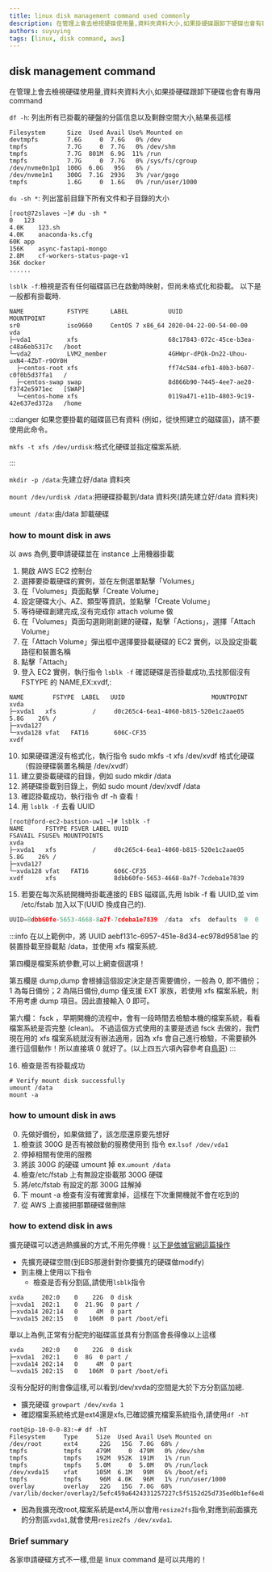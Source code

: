 ```yaml
---
title: linux disk management command used commonly
description: 在管理上會去檢視硬碟使用量,資料夾資料大小,如果掛硬碟跟卸下硬碟也會有專用 command,雖然各家申請硬碟方式不一樣,但是 linux command 是可以共用的！並說明掛載硬碟跟卸載硬碟方法
authors: suyuying
tags: [linux, disk command, aws]
---
```


## disk management command

在管理上會去檢視硬碟使用量,資料夾資料大小,如果掛硬碟跟卸下硬碟也會有專用 command

`df -h`: 列出所有已掛載的硬盤的分區信息以及剩餘空間大小,結果長這樣

```
Filesystem      Size  Used Avail Use% Mounted on
devtmpfs        7.6G     0  7.6G   0% /dev
tmpfs           7.7G     0  7.7G   0% /dev/shm
tmpfs           7.7G  801M  6.9G  11% /run
tmpfs           7.7G     0  7.7G   0% /sys/fs/cgroup
/dev/nvme0n1p1  100G  6.0G   95G   6% /
/dev/nvme1n1    300G  7.1G  293G   3% /var/gogo
tmpfs           1.6G     0  1.6G   0% /run/user/1000
```

<!--truncate-->

`du -sh *`: 列出當前目錄下所有文件和子目錄的大小

```
[root@72slaves ~]# du -sh *
0	123
4.0K	123.sh
4.0K	anaconda-ks.cfg
60K	app
156K	async-fastapi-mongo
2.8M	cf-workers-status-page-v1
36K	docker
......
```

`lsblk -f`:檢視是否有任何磁碟區已在啟動時映射，但尚未格式化和掛載。 以下是一般都有掛載時.

```
NAME            FSTYPE      LABEL           UUID                                   MOUNTPOINT
sr0             iso9660     CentOS 7 x86_64 2020-04-22-00-54-00-00
vda
├─vda1          xfs                         68c17843-072c-45ce-b3ea-c48a6eb5317c   /boot
└─vda2          LVM2_member                 4GHWpr-dPQk-Dn22-Uhou-uxN4-4ZbT-r9OY0H
  ├─centos-root xfs                         ff74c584-efb1-40b3-b607-c0f0b5d37fa1   /
  ├─centos-swap swap                        8d866b90-7445-4ee7-ae20-f3742e5971ec   [SWAP]
  └─centos-home xfs                         0119a471-e11b-4803-9c19-42e637ed372a   /home
```

:::danger
如果您要掛載的磁碟區已有資料 (例如，從快照建立的磁碟區)，請不要使用此命令。

`mkfs -t xfs /dev/urdisk`:格式化硬碟並指定檔案系統.

:::

`mkdir -p /data`:先建立好/data 資料夾

`mount /dev/urdisk /data`:把硬碟掛載到/data 資料夾(請先建立好/data 資料夾)

`umount /data`:由/data 卸載硬碟

### how to mount disk in aws

以 aws 為例,要申請硬碟並在 instance 上用機器掛載

1. 開啟 AWS EC2 控制台
2. 選擇要掛載硬碟的實例，並在左側選單點擊「Volumes」
3. 在「Volumes」頁面點擊「Create Volume」
4. 設定硬碟大小、AZ、類型等資訊，並點擊「Create Volume」
5. 等待硬碟創建完成,沒有完成你 attach volume 做
6. 在「Volumes」頁面勾選剛剛創建的硬碟，點擊「Actions」，選擇「Attach Volume」
7. 在「Attach Volume」彈出框中選擇要掛載硬碟的 EC2 實例，以及設定掛載路徑和裝置名稱
8. 點擊「Attach」
9. 登入 EC2 實例，執行指令 `lsblk -f` 確認硬碟是否掛載成功,去找那個沒有<highlight color="#1877F2"> FSTYPE 的 NAME,EX:xvdf</highlight>,:

```
NAME		FSTYPE	LABEL	UUID						MOUNTPOINT
xvda
├─xvda1   xfs          /     d0c265c4-6ea1-4060-b815-520e1c2aae05    5.8G    26% /
├─xvda127
└─xvda128 vfat   FAT16       606C-CF35
xvdf
```

10. 如果硬碟還沒有格式化，執行指令 sudo mkfs -t xfs /dev/xvdf 格式化硬碟（假設硬碟裝置名稱是 /dev/xvdf）
11. 建立要掛載硬碟的目錄，例如 sudo mkdir /data
12. 將硬碟掛載到目錄上，例如 sudo mount /dev/xvdf /data
13. 確認掛載成功，執行指令 df -h 查看！
14. 用 `lsblk -f` 去看 UUID

```
[root@ford-ec2-bastion-uw1 ~]# lsblk -f
NAME      FSTYPE FSVER LABEL UUID                                 FSAVAIL FSUSE% MOUNTPOINTS
xvda
├─xvda1   xfs          /     d0c265c4-6ea1-4060-b815-520e1c2aae05    5.8G    26% /
├─xvda127
└─xvda128 vfat   FAT16       606C-CF35
xvdf      xfs                8dbb60fe-5653-4668-8a7f-7cdeba1e7839
```

15. 若要在每次系統開機時掛載連接的 EBS 磁碟區,先用 lsblk -f 看 UUID,並 vim /etc/fstab 加入以下(UUID 換成自己的).

```jsx title="/etc/fstab"
UUID=8dbb60fe-5653-4668-8a7f-7cdeba1e7839  /data  xfs  defaults  0  0
```

:::info
在以上範例中，將 UUID aebf131c-6957-451e-8d34-ec978d9581ae 的裝置掛載至掛載點 /data，並使用 xfs 檔案系統.

第四欄是檔案系統參數,可以上網查個選項！

第五欄是 dump,dump 會根據這個設定決定是否需要備份，一般為 0, 即不備份；1 為每日備份；2 為隔日備份,dump 僅支援 EXT 家族，若使用 xfs 檔案系統，則不用考慮 dump 項目。因此直接輸入 0 即可。

第六欄： fsck ，早期開機的流程中，會有一段時間去檢驗本機的檔案系統，看看檔案系統是否完整 (clean)。 不過這個方式使用的主要是透過 fsck 去做的，我們現在用的 xfs 檔案系統就沒有辦法適用，因為 xfs 會自己進行檢驗，不需要額外進行這個動作！所以直接填 0 就好了。(以上四五六項內容參考自[鳥哥](https://linux.vbird.org/linux_basic_train/centos7/unit06.php#6.2))
:::

16. 檢查是否有掛載成功

```
# Verify mount disk successfully
umount /data
mount -a
```

### how to umount disk in aws

0. 先做好備份，如果做錯了，該怎麼還原要先想好
1. 檢查該 300G 是否有被啟動的服務使用到 指令 ex.`lsof /dev/vda1`
2. 停掉相關有使用的服務
3. 將該 300G 的硬碟 umount 掉 ex.`umount /data`
4. 檢查/etc/fstab 上有無設定掛載那 300G 硬碟
5. 將/etc/fstab 有設定的那 300G 註解掉
6. 下 mount -a 檢查有沒有確實拿掉，這樣在下次重開機就不會在吃到的
7. 從 AWS 上直接把那顆硬碟做刪除


### how to extend disk in aws
擴充硬碟可以透過熱擴展的方式,不用先停機！[以下是依據官網這篇操作](https://docs.aws.amazon.com/zh_tw/AWSEC2/latest/UserGuide/recognize-expanded-volume-linux.html)

- 先擴充硬碟空間(到EBS那邊針對你要擴充的硬碟做modify)
- 到主機上使用以下指令
  - 檢查是否有分割區,請使用`lsblk`指令
```text
xvda     202:0    0    22G  0 disk
├─xvda1  202:1    0  21.9G  0 part /
├─xvda14 202:14   0     4M  0 part
└─xvda15 202:15   0   106M  0 part /boot/efi
``` 
舉以上為例,正常有分配完的磁碟區並具有分割區會長得像以上這樣
```text
xvda     202:0    0    22G  0 disk
├─xvda1  202:1    0  8G  0 part /
├─xvda14 202:14   0     4M  0 part
└─xvda15 202:15   0   106M  0 part /boot/efi
```
沒有分配好的則會像這樣,可以看到/dev/xvda的空間是大於下方分割區加總.
  - 擴充硬碟 `growpart /dev/xvda 1`
  - 確認檔案系統格式是ext4還是xfs,已確認擴充檔案系統指令,請使用`df -hT`
```text
root@ip-10-0-0-83:~# df -hT
Filesystem     Type     Size  Used Avail Use% Mounted on
/dev/root      ext4      22G   15G  7.0G  68% /
tmpfs          tmpfs    479M     0  479M   0% /dev/shm
tmpfs          tmpfs    192M  952K  191M   1% /run
tmpfs          tmpfs    5.0M     0  5.0M   0% /run/lock
/dev/xvda15    vfat     105M  6.1M   99M   6% /boot/efi
tmpfs          tmpfs     96M  4.0K   96M   1% /run/user/1000
overlay        overlay   22G   15G  7.0G  68% /var/lib/docker/overlay2/5efc459a6424331257227c5f5152d25d735ed0b1ef6e4b68a781d0092f21e6e2/merged
```
  - 因為我擴充改root,檔案系統是ext4,所以會用`resize2fs`指令,對應到前面擴充的分割區`xvda1`,就會使用`resize2fs /dev/xvda1`.

### Brief summary

各家申請硬碟方式不一樣,但是 linux command 是可以共用的！
